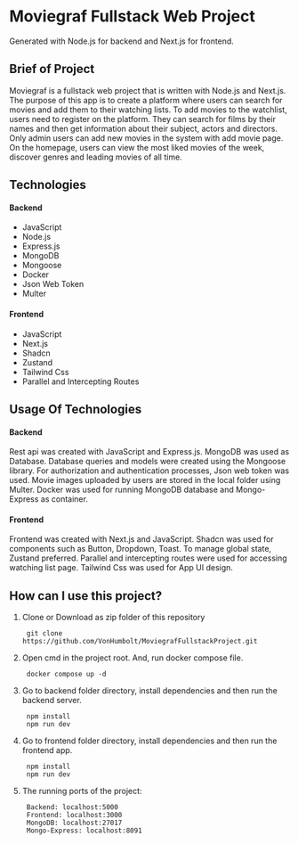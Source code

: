 # Moviegraf Fullstack Web Project

Generated with Node.js for backend and Next.js for frontend.

## Brief of Project

Moviegraf is a fullstack web project that is written with Node.js and Next.js.
The purpose of this app is to create a platform where users can search for movies and add them to their watching lists.
To add movies to the watchlist, users need to register on the platform. They can search for films by their names and then get information about their subject, actors and directors. Only admin users can add new movies in the system with add movie page. On the homepage, users can view the most liked movies of the week, discover genres and leading movies of all time.

## Technologies

<h4>Backend</h4>
<ul>
    <li>JavaScript</li>
    <li>Node.js</li>
    <li>Express.js</li>
    <li>MongoDB</li>
    <li>Mongoose</li>
    <li>Docker</li>
    <li>Json Web Token</li>
    <li>Multer</li>
</ul>

<h4>Frontend</h4>
<ul>
    <li>JavaScript</li>
    <li>Next.js</li>
    <li>Shadcn</li>
    <li>Zustand</li>
    <li>Tailwind Css</li>
    <li>Parallel and Intercepting Routes</li>
</ul>

## Usage Of Technologies

<h4>Backend</h4>

Rest api was created with JavaScript and Express.js. MongoDB was used as Database.
Database queries and models were created using the Mongoose library.
For authorization and authentication processes, Json web token was used. 
Movie images uploaded by users are stored in the local folder using Multer.
Docker was used for running MongoDB database and Mongo-Express as container.

<h4>Frontend</h4>

Frontend was created with Next.js and JavaScript. Shadcn was used for components such as Button, Dropdown, Toast.
To manage global state, Zustand preferred. Parallel and intercepting routes were used for accessing watching list page.
Tailwind Css was used for App UI design.

## How can I use this project?

1. Clone or Download as zip folder of this repository

        git clone https://github.com/VonHumbolt/MoviegrafFullstackProject.git

2. Open cmd in the project root. And, run docker compose file.

        docker compose up -d

3. Go to backend folder directory, install dependencies and then run the backend server.

        npm install
        npm run dev

4. Go to frontend folder directory, install dependencies and then run the frontend app.

        npm install
        npm run dev

5. The running ports of the project:

        Backend: localhost:5000
        Frontend: localhost:3000
        MongoDB: localhost:27017
        Mongo-Express: localhost:8091
